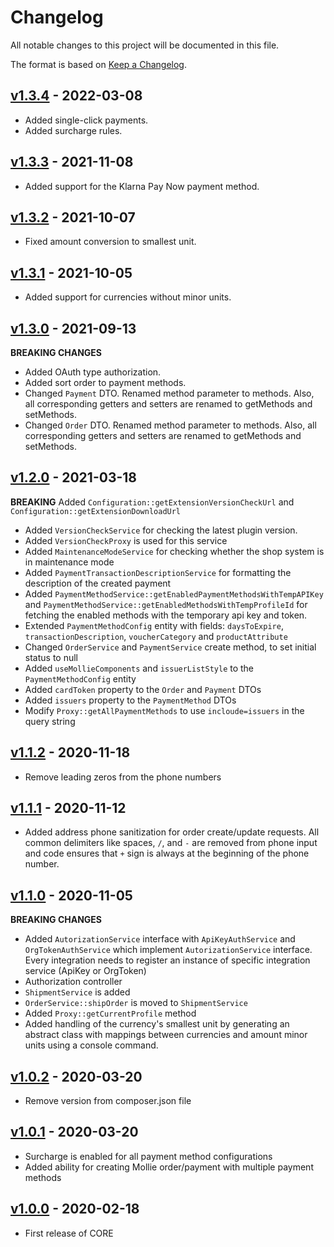 # Changelog
All notable changes to this project will be documented in this file.

The format is based on [Keep a Changelog](http://keepachangelog.com/en/1.0.0/).

## [v1.3.4](https://github.com/mollie/orocore/tree/v1.3.4) - 2022-03-08
- Added single-click payments.
- Added surcharge rules.

## [v1.3.3](https://github.com/mollie/orocore/tree/v1.3.3) - 2021-11-08
- Added support for the Klarna Pay Now payment method.

## [v1.3.2](https://github.com/mollie/orocore/tree/v1.3.2) - 2021-10-07
- Fixed amount conversion to smallest unit.

## [v1.3.1](https://github.com/mollie/orocore/tree/v1.3.1) - 2021-10-05
- Added support for currencies without minor units.

## [v1.3.0](https://github.com/mollie/orocore/tree/v1.3.0) - 2021-09-13
**BREAKING CHANGES**
- Added OAuth type authorization.
- Added sort order to payment methods.
- Changed `Payment` DTO. Renamed method parameter to methods. 
  Also, all corresponding getters and setters are renamed to getMethods and 
  setMethods.
- Changed `Order` DTO. Renamed method parameter to methods.
  Also, all corresponding getters and setters are renamed to getMethods and
  setMethods.

## [v1.2.0](https://github.com/mollie/orocore/compare/v1.2.0) - 2021-03-18
 **BREAKING** Added `Configuration::getExtensionVersionCheckUrl` and 
 `Configuration::getExtensionDownloadUrl`
 - Added `VersionCheckService` for checking the latest plugin version. 
 - Added `VersionCheckProxy` is used for this service
 - Added `MaintenanceModeService` for checking whether the shop system is 
 in maintenance mode 
 - Added `PaymentTransactionDescriptionService` for formatting the description 
 of the created payment
 - Added `PaymentMethodService::getEnabledPaymentMethodsWithTempAPIKey` and
 `PaymentMethodService::getEnabledMethodsWithTempProfileId` for fetching the
 enabled methods with the temporary api key and token. 
 - Extended `PaymentMethodConfig` entity with fields: 
   `daysToExpire`, `transactionDescription`, `voucherCategory` and `productAttribute`
 - Changed `OrderService` and `PaymentService` create method, to 
 set initial status to null
 - Added `useMollieComponents` and `issuerListStyle` to the `PaymentMethodConfig`
 entity
 - Added `cardToken` property to the `Order` and `Payment` DTOs
 - Added `issuers` property to the `PaymentMethod` DTOs
 - Modify `Proxy::getAllPaymentMethods` to use `incloude=issuers` in the query string

## [v1.1.2](https://github.com/mollie/orocore/tree/v1.1.2) - 2020-11-18
 - Remove leading zeros from the phone numbers
 
## [v1.1.1](https://github.com/mollie/orocore/tree/v1.1.1) - 2020-11-12
 - Added address phone sanitization for order create/update requests.
 All common delimiters like spaces, `/`, and `-` are removed from phone input and
 code ensures that `+` sign is always at the beginning of the phone number.

## [v1.1.0](https://github.com/mollie/orocore/tree/v1.1.0) - 2020-11-05
**BREAKING CHANGES**
 - Added `AutorizationService` interface with `ApiKeyAuthService` and 
 `OrgTokenAuthService` which implement `AutorizationService` interface.
 Every integration needs to register an instance of specific integration service 
 (ApiKey or OrgToken)
 - Authorization controller
 - `ShipmentService` is added
 - `OrderService::shipOrder` is moved to `ShipmentService`  
 - Added `Proxy::getCurrentProfile` method
- Added handling of the currency's smallest unit by generating an abstract class with mappings between currencies and
 amount minor units using a console command.

## [v1.0.2](https://github.com/mollie/orocore/tree/v1.0.2) - 2020-03-20
- Remove version from composer.json file

## [v1.0.1](https://github.com/mollie/orocore/tree/v1.0.1) - 2020-03-20
- Surcharge is enabled for all payment method configurations
- Added ability for creating Mollie order/payment with multiple payment methods

## [v1.0.0](https://github.com/mollie/orocore/tree/v1.0.0) - 2020-02-18
- First release of CORE